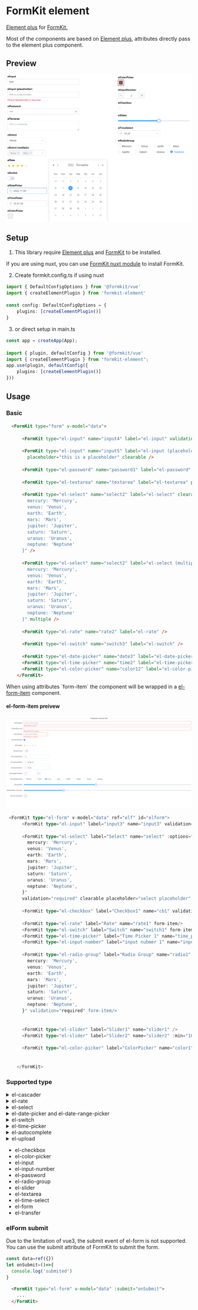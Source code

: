 # FormKit element

<a href="https://element-plus.org/">Element plus</a> for <a href="https://formkit.com/">FormKit.</a>

Most of the components are based on <a href="https://element-plus.org/">Element plus</a>, attributes directly pass to the element plus component.

## Preview

<img src="https://raw.githubusercontent.com/mathsgod/formkit-element/main/preview/ui.png" alt="preview" />

## Setup

1. This library require <a href="https://element-plus.org/">Element plus</a> and <a href="https://formkit.com/">FormKit</a> to be installed.

If you are using nuxt, you can use <a href="https://formkit.com/essentials/installation">FormKit nuxt module</a> to install FormKit.


2. Create formkit.config.ts if using nuxt
```typescript
import { DefaultConfigOptions } from '@formkit/vue'
import { createElementPlugin } from 'formkit-element'

const config: DefaultConfigOptions = {
    plugins: [createElementPlugin()]
}
```

3. or direct setup in main.ts
```typescript
const app = createApp(App);

import { plugin, defaultConfig } from '@formkit/vue'
import { createElementPlugin } from "formkit-element";
app.use(plugin, defaultConfig({
    plugins: [createElementPlugin()]
}))
```

## Usage

### Basic

```html
  <FormKit type="form" v-model="data">

      <FormKit type="el-input" name="input4" label="el-input" validation="required" />

      <FormKit type="el-input" name="input5" label="el-input (placeholder)" validation="required"
        placeholder="this is a placeholder" clearable />

      <FormKit type="el-password" name="password1" label="el-password" validation="required" show-password clearable placeholder="this is a password" />

      <FormKit type="el-textarea" name="textarea" label="el-textarea" placeholder="this is a textarea" />

      <FormKit type="el-select" name="select2" label="el-select" clearable :options="{
        mercury: 'Mercury',
        venus: 'Venus',
        earth: 'Earth',
        mars: 'Mars',
        jupiter: 'Jupiter',
        saturn: 'Saturn',
        uranus: 'Uranus',
        neptune: 'Neptune'
      }" />

      <FormKit type="el-select" name="select2" label="el-select (multiple)" :options="{
        mercury: 'Mercury',
        venus: 'Venus',
        earth: 'Earth',
        mars: 'Mars',
        jupiter: 'Jupiter',
        saturn: 'Saturn',
        uranus: 'Uranus',
        neptune: 'Neptune'
      }" multiple />

      <FormKit type="el-rate" name="rate2" label="el-rate" />

      <FormKit type="el-switch" name="switch3" label="el-switch" />

      <FormKit type="el-date-picker" name="date3" label="el-date-picker" />
      <FormKit type="el-time-picker" name="time2" label="el-time-picker" />
      <FormKit type="el-color-picker" name="color12" label="el-color-picker" />
    </FormKit>
```

<p>
When using attributes `form-item` the component will be wrapped in a <a href="https://element-plus.org/en-US/component/form.html">el-form-item</a> component.

#### el-form-item preivew

<img src="https://raw.githubusercontent.com/mathsgod/formkit-element/main/preview/formItem.png" alt="preview" />


```typescript
 <FormKit type="el-form" v-model="data" ref="elf" id="elform">
      <FormKit type="el-input" label="input3" name="input3" validation="required" placeholder="testing3" clearable form-item />

      <FormKit type="el-select" label="Select" name="select" :options="{
        mercury: 'Mercury',
        venus: 'Venus',
        earth: 'Earth',
        mars: 'Mars',
        jupiter: 'Jupiter',
        saturn: 'Saturn',
        uranus: 'Uranus',
        neptune: 'Neptune',
      }" 
      validation="required" clearable placeholder="select placeholder" filterable multiple form-item />

      <FormKit type="el-checkbox" label="Checkbox1" name="cb1" validation="required" form-item/>

      <FormKit type="el-rate" label="Rate" name="rate1" form-item/>
      <FormKit type="el-switch" label="Switch" name="switch1" form-item/>
      <FormKit type="el-time-picker" label="Time Picker 1" name="time_picker_1" form-item/>
      <FormKit type="el-input-number" label="input nubmer 1" name="input_number_1" form-item/>

      <FormKit type="el-radio-group" label="Radio Group" name="radio1" :options="{
        mercury: 'Mercury',
        venus: 'Venus',
        earth: 'Earth',
        mars: 'Mars',
        jupiter: 'Jupiter',
        saturn: 'Saturn',
        uranus: 'Uranus',
        neptune: 'Neptune',
      }" validation="required" form-item/>


      <FormKit type="el-slider" label="Slider1" name="slider1" />
      <FormKit type="el-slider" label="Slider2" name="slider2" :min="100" :max="200" :step="2" />

      <FormKit type="el-color-picker" label="ColorPicker" name="color1" />


    </FormKit>
```


### Supported type
<details>
  <summary>el-cascader</summary>
<img src="https://raw.githubusercontent.com/mathsgod/formkit-element/main/preview/elCascader.png"/>
</details>

<details>
  <summary>el-rate</summary>
<img src="https://raw.githubusercontent.com/mathsgod/formkit-element/main/preview/elRate.png"/>

```html
<FormKit type="form" v-model="data">
    <FormKit type="el-rate" label="elFormRate" name="rate" form-item/>

    <FormKit type="el-rate" label="elRate" name="rate" help="help text" />

    <FormKit type="el-rate" label="elRate" name="rate" :texts="['oops', 'disappointed', 'normal', 'good', 'great']"
        show-text />

    <FormKit type="el-rate" label="elRate (allow-half)" name="rate_half" allow-half />
</FormKit>
```

</details>

<details>
  <summary>el-select</summary>
  <img src="https://raw.githubusercontent.com/mathsgod/formkit-element/main/preview/elSelect.png"/>

Custom template of select options
```html
<script setup>
import { ref } from "vue";
const data = ref({});
   
const cities = [
    {
        value: 'Beijing',
        label: 'Beijing',
    },
    {
        value: 'Shanghai',
        label: 'Shanghai',
    },
    {
        value: 'Nanjing',
        label: 'Nanjing',
    },
    {
        value: 'Chengdu',
        label: 'Chengdu',
    },
    {
        value: 'Shenzhen',
        label: 'Shenzhen',
    },
    {
        value: 'Guangzhou',
        label: 'Guangzhou',
    },
]

</script>
<template>
  <FormKit type="el-select" label="select (Custom template)" name="input1" :options="cities">
      <template #option="{ item }">
          <span style="float: left">{{ item.label }}</span>
          <span style="
              float: right;
              color: var(--el-text-color-secondary);
              font-size: 13px;
              ">{{ item.value }}
          </span>
      </template>
  </FormKit>
<template>
```

</details>

<details>
  <summary>el-date-picker and el-date-range-picker</summary>  
<img src="https://raw.githubusercontent.com/mathsgod/formkit-element/main/preview/elDatePicker.png"/>

```html
<FormKit type="group" v-model="data">
  <FormKit type="el-date-picker" label="el-date-picker" name="date1" validation="required" />
  <FormKit type="el-date-range-picker" label="el-date-range-picker" name="date2" />
</FormKit>
```

</details>

<details>
  <summary>el-switch</summary>  
<img src="https://raw.githubusercontent.com/mathsgod/formkit-element/main/preview/elSwitch.png"/>

```html
    <FormKit type="group" v-model="data">
        <FormKit type="el-switch" label="el-switch" name="switch1" />
        <FormKit type="el-switch" label="el-switch (size)" name="switch2" size="large" />
        <FormKit type="el-switch" name="swtich3" active-text="Pay by month" inactive-text="Pay by year" />
    </FormKit>
```

</details>

<details>
  <summary>el-time-picker</summary>
<img src="https://raw.githubusercontent.com/mathsgod/formkit-element/main/preview/elTimePicker.png"/>

```html
<FormKit type="group" v-model="data">
  <FormKit type="el-time-picker" label="el-time-picker" name="time1" />
  <FormKit type="el-time-picker" label="el-time-picker (range)" name="time2" is-range />
</FormKit>
```

</details>

<details>
  <summary>el-autocomplete</summary>
<img src="https://raw.githubusercontent.com/mathsgod/formkit-element/main/preview/elAutocomplete.png"/>

```html
<script setup>
import { ref } from "vue";
const data = ref({})
const createFilter = (queryString) => {
    return (restaurant) => {
        return (
            restaurant.value.toLowerCase().indexOf(queryString.toLowerCase()) === 0
        )
    }
}

const restaurants = ref([
    { value: 'vue', link: 'https://github.com/vuejs/vue' },
    { value: 'element', link: 'https://github.com/ElemeFE/element' },
    { value: 'cooking', link: 'https://github.com/ElemeFE/cooking' },
    { value: 'mint-ui', link: 'https://github.com/ElemeFE/mint-ui' },
    { value: 'vuex', link: 'https://github.com/vuejs/vuex' },
    { value: 'vue-router', link: 'https://github.com/vuejs/vue-router' },
    { value: 'babel', link: 'https://github.com/babel/babel' },
])

let querySearch = (queryString, cb) => {
    const results = queryString
        ? restaurants.value.filter(createFilter(queryString))
        : restaurants.value
    // call callback function to return suggestions
    cb(results)
}

</script>
<template>


    <pre wrap>{{ data }}</pre>
    <FormKit type="group" v-model="data">
        <FormKit type="el-autocomplete" label="el-autocomplete" name="value1" placeholder="Please Input"
            :fetch-suggestions="querySearch" />
    </FormKit>



</template>
```

</details>

<details>
  <summary>el-upload</summary>
<img src="https://raw.githubusercontent.com/mathsgod/formkit-element/main/preview/elUpload.png"/>

```html
<script setup>
import { ref } from "vue";
const data = ref({})
</script>

<template>
    <pre wrap>{{ data }}</pre>
    <FormKit type="group" v-model="data">
        <FormKit type="el-upload" label="elUpload" name="upload">
            <el-button type="primary" size="small">select file</el-button>
        </FormKit>

        <FormKit type="el-upload" label="elFormUpload" name="upload1" form-item>
            <el-button type="primary" size="small">select file</el-button>
        </FormKit>
    </FormKit>
</template>
```

</details>


- el-checkbox
- el-color-picker
- el-input
- el-input-number
- el-password
- el-radio-group
- el-slider
- el-textarea 
- el-time-select
- el-form
- el-transfer


### elForm submit

Due to the limitation of vue3, the submit event of el-form is not supported. You can use the submit attribute of FormKit to submit the form.

```typescript
const data=ref({})
let onSubmit=()=>{
  console.log('submited')
}

```

```html
  <FormKit type="el-form" v-model="data" :submit="onSubmit">
    ...   
  </FormKit>
```





